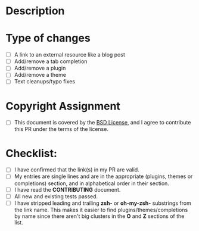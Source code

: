 <!--- Provide a general summary of your changes in the Title above -->
<!--- If you're unsure about anything in this checklist, don't hesitate to create a PR and ask. I'm happy to help! -->

# Description

<!--- Describe your changes in detail -->

# Type of changes

<!--- What types of changes does your submission introduce? Put an `x` in all the boxes that apply: -->

- [ ] A link to an external resource like a blog post
- [ ] Add/remove a tab completion
- [ ] Add/remove a plugin
- [ ] Add/remove a theme
- [ ] Text cleanups/typo fixes

# Copyright Assignment

- [ ] This document is covered by the [BSD License](https://github.com/unixorn/awesome-zsh-plugins/blob/master/LICENSE), and I agree to contribute this PR under the terms of the license.

# Checklist:

<!--- Go over all the following points, and put an `x` in all the boxes that apply. -->
- [ ] I have confirmed that the link(s) in my PR are valid.
- [ ] My entries are single lines and are in the appropriate (plugins, themes or completions) section, and in alphabetical order in their section.
- [ ] I have read the **CONTRIBUTING** document.
- [ ] All new and existing tests passed.
- [ ] I have stripped leading and trailing **zsh-** or **oh-my-zsh-** substrings from the link name. This makes it easier to find plugins/themes/completions by name since there aren't big clusters in the **O** and **Z** sections of the list.

